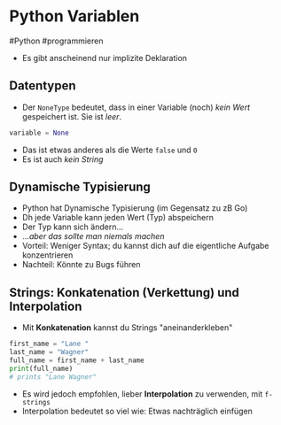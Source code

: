 # Python Variablen

#Python #programmieren

- Es gibt anscheinend nur implizite Deklaration

## Datentypen
- Der `NoneType` bedeutet, dass in einer Variable (noch) _kein Wert_ gespeichert ist. Sie ist _leer_.
```python
variable = None
```
- Das ist etwas anderes als die Werte `false` und `0`
- Es ist auch _kein String_

## Dynamische Typisierung
- Python hat Dynamische Typisierung (im Gegensatz zu zB Go)
- Dh jede Variable kann jeden Wert (Typ) abspeichern
- Der Typ kann sich ändern...
- ..._aber das sollte man niemals machen_
- Vorteil: Weniger Syntax; du kannst dich auf die eigentliche Aufgabe konzentrieren
- Nachteil: Könnte zu Bugs führen

## Strings: Konkatenation (Verkettung) und Interpolation
- Mit __Konkatenation__ kannst du Strings "aneinanderkleben"
```python
first_name = "Lane "
last_name = "Wagner"
full_name = first_name + last_name
print(full_name)
# prints "Lane Wagner"
```
- Es wird jedoch empfohlen, lieber __Interpolation__ zu verwenden, mit `f-strings`
- Interpolation bedeutet so viel wie: Etwas nachträglich einfügen
